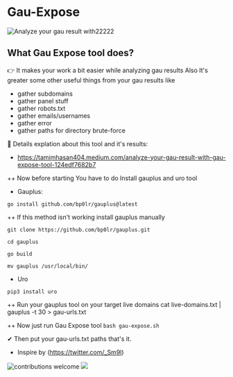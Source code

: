 # Gau-Expose  
  ![Analyze your gau result with22222](https://user-images.githubusercontent.com/78614799/160250487-d6efb315-5c51-4094-a2b3-ae45e523c19f.png)

## What Gau Expose tool does?
👉 It makes your work a bit easier while analyzing gau results Also It's greater some other useful things from your gau results like

* gather subdomains
* gather panel stuff
* gather robots.txt
* gather emails/usernames
* gather error
* gather paths for directory brute-force

🎯 Details explation about this tool and it's results:
- https://tamimhasan404.medium.com/analyze-your-gau-result-with-gau-expose-tool-124edf7682b7

++ Now before starting You have to do
Install gauplus and uro tool

* Gauplus: 

``go install github.com/bp0lr/gauplus@latest``

++ If this method isn't working install gauplus manually

``git clone https://github.com/bp0lr/gauplus.git``

``cd gauplus``

``go build``

``mv gauplus /usr/local/bin/``

* Uro

`pip3 install uro`

++ Run your gauplus tool on your target live domains
cat live-domains.txt | gauplus -t 30 > gau-urls.txt

++ Now just run Gau Expose tool
`bash gau-expose.sh`

✔ Then put your gau-urls.txt paths that's it.

* Inspire by (https://twitter.com/_Sm9l)

![contributions welcome](https://img.shields.io/badge/contributions-welcome-brighteen.svg?style=flat) <a href="https://twitter.com/tamimhasan404">
    <img src="https://img.shields.io/badge/author-@tamimhasan404-orange.svg?style=square&logo=twitter">
  </a>
